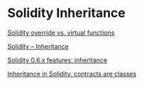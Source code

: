 # Solidity Inheritance

[Solidity override vs. virtual functions](https://medium.com/upstate-interactive/solidity-override-vs-virtual-functions-c0a5dfb83aaf#:~:text=A%20function%20that%20allows%20an,should%20be%20marked%20as%20override%20.)

[Solidity – Inheritance](https://www.geeksforgeeks.org/solidity-inheritance/)

[Solidity 0.6.x features: inheritance](https://blog.soliditylang.org/2020/06/18/solidity-0.6-inheritance/)


[Inheritance in Solidity, contracts are classes](https://ethereumdev.io/inheritance-in-solidity-contracts-are-classes/)

